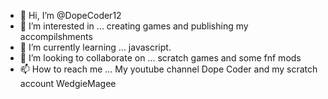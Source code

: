 - 👋 Hi, I’m @DopeCoder12
- 👀 I’m interested in ... creating games and publishing my accompilshments
- 🌱 I’m currently learning ... javascript.
- 💞️ I’m looking to collaborate on ... scratch games and some fnf mods
- 📫 How to reach me ... My youtube channel Dope Coder and my scratch account WedgieMagee

<!---
DopeCoder12/DopeCoder12 is a ✨ special ✨ repository because its `README.md` (this file) appears on your GitHub profile.
You can click the Preview link to take a look at your changes.
--->
